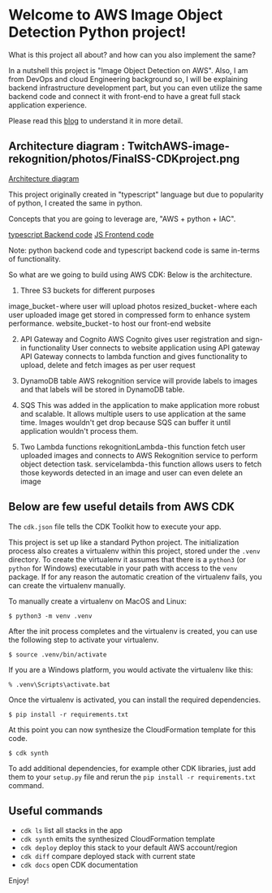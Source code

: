 
# Welcome to AWS Image Object Detection Python project!

What is this project all about? and how can you also implement the same? 

In a nutshell this project is "Image Object Detection on AWS". Also, I am from DevOps and cloud Engineering background so, I will be explaining backend infrastructure development part, but you can even utilize the same backend code and connect it with front-end to have a great full stack application experience.

Please read this [blog](https://neerajsomani.medium.com/aws-image-object-detection-project-b3a1f8c1b3b5) to understand it in more detail.

## Architecture diagram : TwitchAWS-image-rekognition/photos/FinalSS-CDKproject.png

[Architecture diagram](photos/FinalSS-CDKproject.png?raw=true "Architecture diagram")

This project originally created in "typescript" language but due to popularity of python, I created the same in python.

Concepts that you are going to leverage are, "AWS + python + IAC".

[typescript Backend code](https://github.com/aws-samples/aws-dev-hour-backend)
[JS Frontend code](https://github.com/aws-samples/aws-dev-hour-frontend)

Note: python backend code and typescript backend code is same in-terms of functionality.

So what are we going to build using AWS CDK: Below is the architecture.

1. Three S3 buckets for different purposes

image_bucket - where user will upload photos
resized_bucket - where each user uploaded image get stored in compressed form to enhance system performance.
website_bucket - to host our front-end website

2. API Gateway and Cognito
AWS Cognito gives user registration and sign-in functionality
User connects to website application using API gateway
API Gateway connects to lambda function and gives functionality to upload, delete and fetch images as per user request

3. DynamoDB table
AWS rekognition service will provide labels to images and that labels will be stored in DynamoDB table.

4. SQS
This was added in the application to make application more robust and scalable.
It allows multiple users to use application at the same time. Images wouldn't get drop because SQS can buffer it until application wouldn't process them.

5. Two Lambda functions
rekognitionLambda - this function fetch user uploaded images and connects to AWS Rekognition service to perform object detection task.
servicelambda - this function allows users to fetch those keywords detected in an image and user can even delete an image

## Below are few useful details from AWS CDK 

The `cdk.json` file tells the CDK Toolkit how to execute your app.

This project is set up like a standard Python project.  The initialization
process also creates a virtualenv within this project, stored under the `.venv`
directory.  To create the virtualenv it assumes that there is a `python3`
(or `python` for Windows) executable in your path with access to the `venv`
package. If for any reason the automatic creation of the virtualenv fails,
you can create the virtualenv manually.

To manually create a virtualenv on MacOS and Linux:

```
$ python3 -m venv .venv
```

After the init process completes and the virtualenv is created, you can use the following
step to activate your virtualenv.

```
$ source .venv/bin/activate
```

If you are a Windows platform, you would activate the virtualenv like this:

```
% .venv\Scripts\activate.bat
```

Once the virtualenv is activated, you can install the required dependencies.

```
$ pip install -r requirements.txt
```

At this point you can now synthesize the CloudFormation template for this code.

```
$ cdk synth
```

To add additional dependencies, for example other CDK libraries, just add
them to your `setup.py` file and rerun the `pip install -r requirements.txt`
command.

## Useful commands

 * `cdk ls`          list all stacks in the app
 * `cdk synth`       emits the synthesized CloudFormation template
 * `cdk deploy`      deploy this stack to your default AWS account/region
 * `cdk diff`        compare deployed stack with current state
 * `cdk docs`        open CDK documentation

Enjoy!

